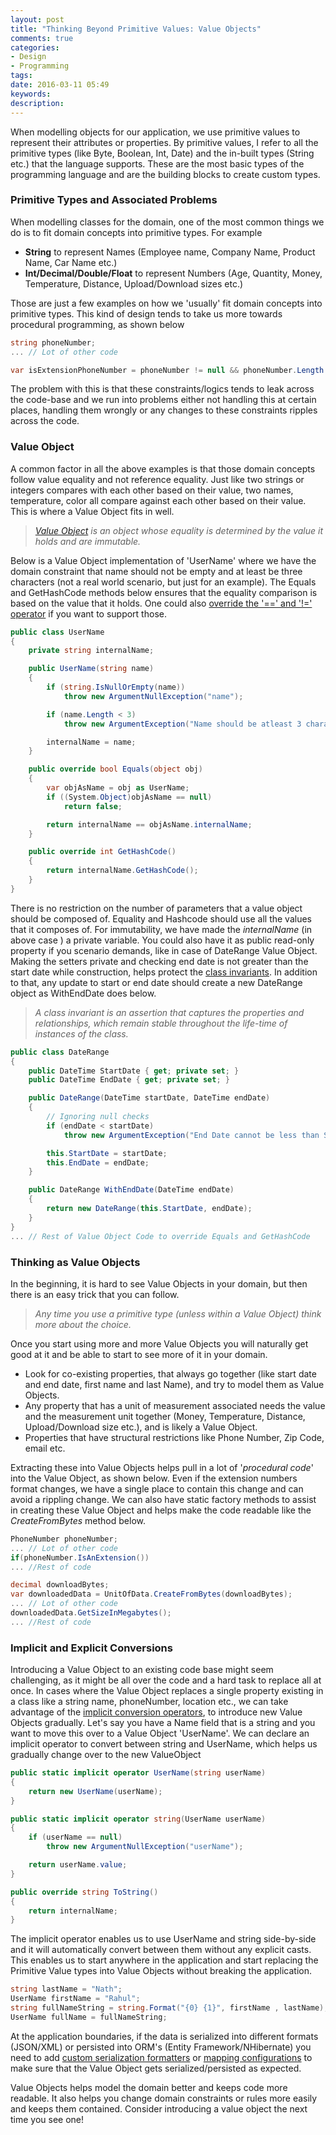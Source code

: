 ```yaml
---
layout: post
title: "Thinking Beyond Primitive Values: Value Objects"
comments: true
categories: 
- Design
- Programming
tags: 
date: 2016-03-11 05:49
keywords: 
description: 
---
```


When modelling objects for our application, we use primitive values to represent their attributes or properties. By primitive values, I refer to all the primitive types (like Byte, Boolean, Int, Date) and the in-built types (String etc.) that the language supports. These are the most basic types of the programming language and are the building blocks to create custom types.


### Primitive Types and Associated Problems ###

When modelling classes for the domain, one of the most common things we do is to fit domain concepts into primitive types. For example        

 - **String** to represent Names (Employee name, Company Name, Product Name, Car Name etc.)
 - **Int/Decimal/Double/Float** to represent Numbers (Age, Quantity, Money, Temperature, Distance, Upload/Download sizes etc.)
 
Those are just a few examples on how we 'usually' fit domain concepts into primitive types. This kind of design tends to take us more towards procedural programming, as shown below

``` csharp
string phoneNumber;
... // Lot of other code

var isExtensionPhoneNumber = phoneNumber != null && phoneNumber.Length <=5;
```

The problem with this is that these constraints/logics tends to leak across the code-base and we run into problems either not handling this at certain places, handling them wrongly or any changes to these constraints ripples across the code. 

### Value Object ###

A common factor in all the above examples is that those domain concepts follow value equality and not reference equality. Just like two strings or integers compares with each other based on their value, two names, temperature, color all compare against each other based on their value. This is where a Value Object fits in well.

> *[Value Object](http://martinfowler.com/bliki/ValueObject.html) is an object whose equality is determined by the value it holds and are immutable.*

Below is a Value Object implementation of 'UserName' where we have the domain constraint that name should not be empty and at least be three characters (not a real world scenario, but just for an example). The Equals and GetHashCode methods below ensures that the equality comparison is based on the value that it holds. One could also [override the '==' and '!=' operator](https://msdn.microsoft.com/en-au/library/ms173147(v=vs.80).aspx) if you want to support those.

``` csharp
public class UserName
{
	private string internalName;

	public UserName(string name)
	{
		if (string.IsNullOrEmpty(name))
			throw new ArgumentNullException("name");

		if (name.Length < 3)
			throw new ArgumentException("Name should be atleast 3 characters long", "name");

		internalName = name;
	}

	public override bool Equals(object obj)
	{
		var objAsName = obj as UserName;
		if ((System.Object)objAsName == null)
			return false;

		return internalName == objAsName.internalName;
	}

	public override int GetHashCode()
	{
		return internalName.GetHashCode();
	}
}
```

There is no restriction on the number of parameters that a value object should be composed of. Equality and Hashcode should use all the values that it composes of. For immutability, we have made the *internalName* (in above case ) a private variable. You could also have it as public read-only property if you scenario demands, like in case of DateRange Value Object. Making the setters private and checking end date is not greater than the start date while construction, helps  protect the [class invariants](http://people.cs.aau.dk/~normark/oop-csharp/html/notes/contracts_themes-class-inv-sect.html). In addition to that, any update to start or end date should create a new DateRange object as WithEndDate does below.

> *A class invariant is an assertion that captures the properties and relationships, which remain stable throughout the life-time of instances of the class.*

``` csharp
public class DateRange
{
    public DateTime StartDate { get; private set; }
    public DateTime EndDate { get; private set; }

    public DateRange(DateTime startDate, DateTime endDate)
    {
        // Ignoring null checks
        if (endDate < startDate)
            throw new ArgumentException("End Date cannot be less than Start Date");

        this.StartDate = startDate;
        this.EndDate = endDate;
    }

    public DateRange WithEndDate(DateTime endDate)
    {
        return new DateRange(this.StartDate, endDate);
    }
}
... // Rest of Value Object Code to override Equals and GetHashCode
```

### Thinking as Value Objects ###

In the beginning, it is hard to see Value Objects in your domain, but then there is an easy trick that you can follow.

> *Any time you use a primitive type (unless within a Value Object) think more about the choice.*

Once you start using more and more Value Objects you will naturally get good at it and be able to start to see more of it in your domain.
 
- Look for co-existing properties, that always go together (like start date and end date, first name and last Name), and try to model them as Value Objects.
-  Any property that has a unit of measurement associated needs the value and the measurement unit together (Money, Temperature, Distance, Upload/Download size etc.), and is likely a Value Object.
- Properties that have structural restrictions like Phone Number, Zip Code, email etc.

Extracting these into Value Objects helps pull in a lot of '*procedural code*' into the Value Object, as shown below. Even if the extension numbers  format changes, we have a single place to contain this change and can avoid a rippling change. We can also have static factory methods to assist in creating these Value Object and helps make the code readable like the *CreateFromBytes* method below.

``` csharp
PhoneNumber phoneNumber;
... // Lot of other code
if(phoneNumber.IsAnExtension())
... //Rest of code

decimal downloadBytes;
var downloadedData = UnitOfData.CreateFromBytes(downloadBytes);
... // Lot of other code
downloadedData.GetSizeInMegabytes();
... //Rest of code
``` 

### Implicit and Explicit Conversions ###

Introducing a Value Object to an existing code base might seem challenging, as it might be all over the code and a hard task to replace all at once. In cases where the Value Object replaces a single property existing in a class like a string name, phoneNumber, location etc., we can take advantage of the [implicit conversion operators](https://msdn.microsoft.com/en-us/library/z5z9kes2.aspx), to introduce new Value Objects gradually. Let's say you have a Name field that is a string and you want to move this over to a Value Object 'UserName'. We can declare an implicit operator to convert between string and UserName, which helps us gradually change over to the new ValueObject

``` csharp
public static implicit operator UserName(string userName)
{
    return new UserName(userName);
}

public static implicit operator string(UserName userName)
{
    if (userName == null)
        throw new ArgumentNullException("userName");

    return userName.value;
}

public override string ToString()
{
	return internalName;
}
```

The implicit operator enables us to use UserName and string side-by-side and it will automatically convert between them without any explicit casts. This enables us to start anywhere in the application and start replacing the Primitive Value types into Value Objects without breaking the application. 

``` csharp
string lastName = "Nath";
UserName firstName = "Rahul";
string fullNameString = string.Format("{0} {1}", firstName , lastName);
UserName fullName = fullNameString;
```

At the application boundaries, if the data is serialized into different formats (JSON/XML) or persisted into ORM's (Entity Framework/NHibernate) you need to add [custom serialization formatters](http://www.newtonsoft.com/json/help/html/T_Newtonsoft_Json_JsonConverter.htm) or [mapping configurations](https://msdn.microsoft.com/en-au/data/jj591617.aspx) to make sure that the Value Object gets serialized/persisted as expected.

Value Objects helps model the domain better and keeps code more readable. It also helps you change domain constraints or rules more easily and keeps them contained. Consider introducing a value object the next time you see one!